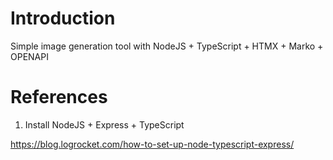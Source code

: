 # Introduction

Simple image generation tool with NodeJS + TypeScript + HTMX + Marko + OPENAPI

# References

1. Install NodeJS + Express + TypeScript

https://blog.logrocket.com/how-to-set-up-node-typescript-express/
